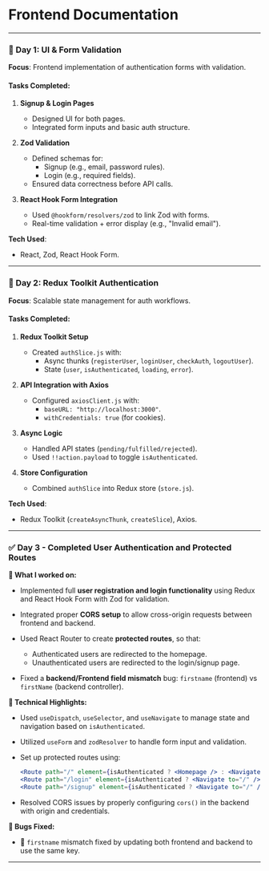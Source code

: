 # Frontend Documentation  

---

### **📅 Day 1: UI & Form Validation**  
**Focus**: Frontend implementation of authentication forms with validation.  

#### **Tasks Completed:**  
1. **Signup & Login Pages**  
   - Designed UI for both pages.  
   - Integrated form inputs and basic auth structure.  

2. **Zod Validation**  
   - Defined schemas for:  
     - Signup (e.g., email, password rules).  
     - Login (e.g., required fields).  
   - Ensured data correctness before API calls.  

3. **React Hook Form Integration**  
   - Used `@hookform/resolvers/zod` to link Zod with forms.  
   - Real-time validation + error display (e.g., "Invalid email").  

**Tech Used**:  
- React, Zod, React Hook Form.  

---

### **📅 Day 2: Redux Toolkit Authentication**  
**Focus**: Scalable state management for auth workflows.  

#### **Tasks Completed:**  
1. **Redux Toolkit Setup**  
   - Created `authSlice.js` with:  
     - Async thunks (`registerUser`, `loginUser`, `checkAuth`, `logoutUser`).  
     - State (`user`, `isAuthenticated`, `loading`, `error`).  

2. **API Integration with Axios**  
   - Configured `axiosClient.js` with:  
     - `baseURL: "http://localhost:3000"`.  
     - `withCredentials: true` (for cookies).  

3. **Async Logic**  
   - Handled API states (`pending/fulfilled/rejected`).  
   - Used `!!action.payload` to toggle `isAuthenticated`.  

4. **Store Configuration**  
   - Combined `authSlice` into Redux store (`store.js`).  

**Tech Used**:  
- Redux Toolkit (`createAsyncThunk`, `createSlice`), Axios.  

---

### ✅ **Day 3 - Completed User Authentication and Protected Routes**

**🔹 What I worked on:**

* Implemented full **user registration and login functionality** using Redux and React Hook Form with Zod for validation.
* Integrated proper **CORS setup** to allow cross-origin requests between frontend and backend.
* Used React Router to create **protected routes**, so that:

  * Authenticated users are redirected to the homepage.
  * Unauthenticated users are redirected to the login/signup page.
* Fixed a **backend/Frontend field mismatch** bug: `firstname` (frontend) vs `firstName` (backend controller).

**🔹 Technical Highlights:**

* Used `useDispatch`, `useSelector`, and `useNavigate` to manage state and navigation based on `isAuthenticated`.
* Utilized `useForm` and `zodResolver` to handle form input and validation.
* Set up protected routes using:

  ```jsx
  <Route path="/" element={isAuthenticated ? <Homepage /> : <Navigate to="/signup" />} />
  <Route path="/login" element={isAuthenticated ? <Navigate to="/" /> : <Login />} />
  <Route path="/signup" element={isAuthenticated ? <Navigate to="/" /> : <Signup />} />
  ```
* Resolved CORS issues by properly configuring `cors()` in the backend with origin and credentials.

**🔹 Bugs Fixed:**

* 🐛 `firstname` mismatch fixed by updating both frontend and backend to use the same key.



---
